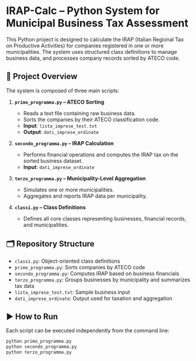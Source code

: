 # IRAP-Calc – Python System for Municipal Business Tax Assessment

This Python project is designed to calculate the IRAP (Italian Regional Tax on Productive Activities) for companies registered in one or more municipalities. The system uses structured class definitions to manage business data, and processes company records sorted by ATECO code.

## 📌 Project Overview

The system is composed of three main scripts:

1. **`primo_programma.py` – ATECO Sorting**
   - Reads a text file containing raw business data.
   - Sorts the companies by their ATECO classification code.
   - **Input**: `lista_imprese_test.txt`
   - **Output**: `dati_imprese_ordinate`

2. **`secondo_programma.py` – IRAP Calculation**
   - Performs financial operations and computes the IRAP tax on the sorted business dataset.
   - **Input**: `dati_imprese_ordinate`

3. **`terzo_programma.py` – Municipality-Level Aggregation**
   - Simulates one or more municipalities.
   - Aggregates and reports IRAP data per municipality.

4. **`classi.py` – Class Definitions**
   - Defines all core classes representing businesses, financial records, and municipalities.

## 🗂 Repository Structure

- `classi.py`: Object-oriented class definitions
- `primo_programma.py`: Sorts companies by ATECO code
- `secondo_programma.py`: Computes IRAP based on business financials
- `terzo_programma.py`: Groups businesses by municipality and summarizes tax data
- `lista_imprese_test.txt`: Sample business input
- `dati_imprese_ordinate`: Output used for taxation and aggregation

## ▶️ How to Run

Each script can be executed independently from the command line:

```bash
python primo_programma.py
python secondo_programma.py
python terzo_programma.py
